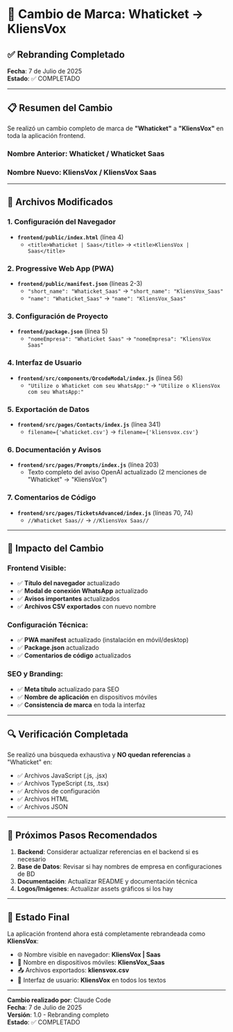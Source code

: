# 🎨 Cambio de Marca: Whaticket → KliensVox

## ✅ **Rebranding Completado**

**Fecha**: 7 de Julio de 2025  
**Estado**: ✅ COMPLETADO  

---

## 📋 **Resumen del Cambio**

Se realizó un cambio completo de marca de **"Whaticket"** a **"KliensVox"** en toda la aplicación frontend.

### **Nombre Anterior**: Whaticket / Whaticket Saas
### **Nombre Nuevo**: KliensVox / KliensVox Saas

---

## 📁 **Archivos Modificados**

### **1. Configuración del Navegador**
- **`frontend/public/index.html`** (línea 4)
  - `<title>Whaticket | Saas</title>` → `<title>KliensVox | Saas</title>`

### **2. Progressive Web App (PWA)**
- **`frontend/public/manifest.json`** (líneas 2-3)
  - `"short_name": "Whaticket_Saas"` → `"short_name": "KliensVox_Saas"`
  - `"name": "Whaticket_Saas"` → `"name": "KliensVox_Saas"`

### **3. Configuración de Proyecto**
- **`frontend/package.json`** (línea 5)
  - `"nomeEmpresa": "Whaticket Saas"` → `"nomeEmpresa": "KliensVox Saas"`

### **4. Interfaz de Usuario**
- **`frontend/src/components/QrcodeModal/index.js`** (línea 56)
  - `"Utilize o Whaticket com seu WhatsApp:"` → `"Utilize o KliensVox com seu WhatsApp:"`

### **5. Exportación de Datos**
- **`frontend/src/pages/Contacts/index.js`** (línea 341)
  - `filename={'whaticket.csv'}` → `filename={'kliensvox.csv'}`

### **6. Documentación y Avisos**
- **`frontend/src/pages/Prompts/index.js`** (línea 203)
  - Texto completo del aviso OpenAI actualizado (2 menciones de "Whaticket" → "KliensVox")

### **7. Comentarios de Código**
- **`frontend/src/pages/TicketsAdvanced/index.js`** (líneas 70, 74)
  - `//Whaticket Saas//` → `//KliensVox Saas//`

---

## 🎯 **Impacto del Cambio**

### **Frontend Visible**:
- ✅ **Título del navegador** actualizado
- ✅ **Modal de conexión WhatsApp** actualizado
- ✅ **Avisos importantes** actualizados
- ✅ **Archivos CSV exportados** con nuevo nombre

### **Configuración Técnica**:
- ✅ **PWA manifest** actualizado (instalación en móvil/desktop)
- ✅ **Package.json** actualizado
- ✅ **Comentarios de código** actualizados

### **SEO y Branding**:
- ✅ **Meta título** actualizado para SEO
- ✅ **Nombre de aplicación** en dispositivos móviles
- ✅ **Consistencia de marca** en toda la interfaz

---

## 🔍 **Verificación Completada**

Se realizó una búsqueda exhaustiva y **NO quedan referencias** a "Whaticket" en:
- ✅ Archivos JavaScript (.js, .jsx)
- ✅ Archivos TypeScript (.ts, .tsx)
- ✅ Archivos de configuración
- ✅ Archivos HTML
- ✅ Archivos JSON

---

## 🚀 **Próximos Pasos Recomendados**

1. **Backend**: Considerar actualizar referencias en el backend si es necesario
2. **Base de Datos**: Revisar si hay nombres de empresa en configuraciones de BD
3. **Documentación**: Actualizar README y documentación técnica
4. **Logos/Imágenes**: Actualizar assets gráficos si los hay

---

## 🎉 **Estado Final**

La aplicación frontend ahora está completamente rebrandeada como **KliensVox**:
- 🌐 Nombre visible en navegador: **KliensVox | Saas**
- 📱 Nombre en dispositivos móviles: **KliensVox_Saas**
- 📤 Archivos exportados: **kliensvox.csv**
- 💬 Interfaz de usuario: **KliensVox** en todos los textos

---

**Cambio realizado por**: Claude Code  
**Fecha**: 7 de Julio de 2025  
**Versión**: 1.0 - Rebranding completo  
**Estado**: ✅ COMPLETADO